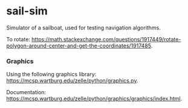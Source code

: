 # sail-sim
Simulator of a sailboat, used for testing navigation algorithms.

To rotate: https://math.stackexchange.com/questions/1917449/rotate-polygon-around-center-and-get-the-coordinates/1917485.

### Graphics
Using the following graphics library: https://mcsp.wartburg.edu/zelle/python/graphics.py.

Documentation: https://mcsp.wartburg.edu/zelle/python/graphics/graphics/index.html.